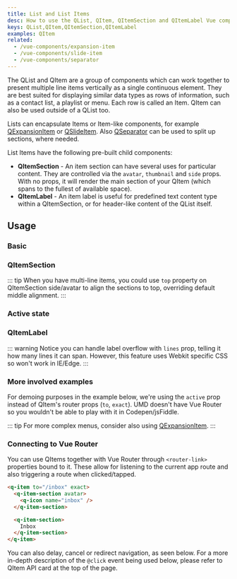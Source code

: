 ```yaml
---
title: List and List Items
desc: How to use the QList, QItem, QItemSection and QItemLabel Vue components.
keys: QList,QItem,QItemSection,QItemLabel
examples: QItem
related:
  - /vue-components/expansion-item
  - /vue-components/slide-item
  - /vue-components/separator
---
```


The QList and QItem are a group of components which can work together to present multiple line items vertically as a single continuous element. They are best suited for displaying similar data types as rows of information, such as a contact list, a playlist or menu. Each row is called an Item. QItem can also be used outside of a QList too.

Lists can encapsulate Items or Item-like components, for example [QExpansionItem](/vue-components/expansion-item) or [QSlideItem](/vue-components/slide-item). Also [QSeparator](/vue-components/separator) can be used to split up sections, where needed.

List Items have the following pre-built child components:

* **QItemSection** - An item section can have several uses for particular content. They are controlled via the `avatar`, `thumbnail` and `side` props. With no props, it will render the main section of your QItem (which spans to the fullest of available space).
* **QItemLabel** - An item label is useful for predefined text content type within a QItemSection, or for header-like content of the QList itself.

<doc-api file="QList" />

<doc-api file="QItem" />

<doc-api file="QItemSection" />

<doc-api file="QItemLabel" />

## Usage

### Basic

<doc-example title="Basic" file="Basic" />

<doc-example title="Force dark mode" file="Dark" dark />

<doc-example title="Dense" file="Dense" />

### QItemSection

<doc-example title="Left avatar/thumbnail QItemSection" file="AvatarLeft" />

<doc-example title="Right avatar/thumbnail QItemSection" file="AvatarRight" />

::: tip
When you have multi-line items, you could use `top` property on QItemSection side/avatar to align the sections to top, overriding default middle alignment.
:::

<doc-example title="Side QItemSection" file="SideSection" />

### Active state

<doc-example title="Active prop" file="ActiveState" />

### QItemLabel

::: warning
Notice you can handle label overflow with `lines` prop, telling it how many lines it can span. However, this feature uses Webkit specific CSS so won't work in IE/Edge.
:::

<doc-example title="ItemLabel" file="ItemLabel" />

### More involved examples

<doc-example title="Contact list" file="ExampleContacts" />

<doc-example title="Settings" file="ExampleSettings" />

<doc-example title="Emails" file="ExampleEmails" />

<doc-example title="Folder listing" file="ExampleFolders" />

For demoing purposes in the example below, we're using the `active` prop instead of QItem's router props (`to`, `exact`). UMD doesn't have Vue Router so you wouldn't be able to play with it in Codepen/jsFiddle.

<doc-example title="Menu" file="ExampleMenu" />

::: tip
For more complex menus, consider also using [QExpansionItem](/vue-components/expansion-item).
:::

### Connecting to Vue Router

You can use QItems together with Vue Router through `<router-link>` properties bound to it. These allow for listening to the current app route and also triggering a route when clicked/tapped.

```html
<q-item to="/inbox" exact>
  <q-item-section avatar>
    <q-icon name="inbox" />
  </q-item-section>

  <q-item-section>
    Inbox
  </q-item-section>
</q-item>
```

You can also delay, cancel or redirect navigation, as seen below. For a more in-depth description of the `@click` event being used below, please refer to QItem API card at the top of the page.

<doc-example title="Links with delayed, cancelled or redirected navigation (v2.9+)" file="LinksWithGo" no-edit />
